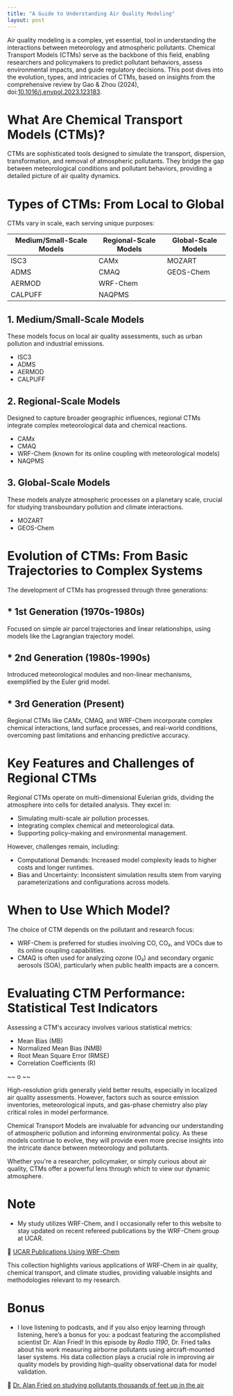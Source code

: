 ```yaml
---
title: "A Guide to Understanding Air Quality Modeling"
layout: post
---
```


Air quality modeling is a complex, yet essential, tool in understanding the interactions between meteorology and
atmospheric pollutants. Chemical Transport Models (CTMs) serve as the backbone of this field, enabling researchers and policymakers to predict pollutant behaviors, assess environmental impacts, and guide regulatory decisions. This post dives into the evolution, types, and intricacies of CTMs, based on insights from the comprehensive review by Gao & Zhou (2024), doi:[10.1016/j.envpol.2023.123183](https://doi.org/10.1016/j.envpol.2023.123183).

# What Are Chemical Transport Models (CTMs)?

CTMs are sophisticated tools designed to simulate the transport, dispersion, transformation, and removal of atmospheric pollutants. They bridge the gap between meteorological conditions and pollutant behaviors, providing a detailed picture of air quality dynamics.

# Types of CTMs: From Local to Global

CTMs vary in scale, each serving unique purposes:

| Medium/Small-Scale Models | Regional-Scale Models | Global-Scale Models |
|------------------|------------------|-----------------|
| ISC3             | CAMx             | MOZART    |
| ADMS             | CMAQ             | GEOS-Chem   | 
| AERMOD           | WRF-Chem         |   |
| CALPUFF          | NAQPMS           |   |

## 1. Medium/Small-Scale Models
These models focus on local air quality assessments, such as urban pollution and industrial emissions.

- ISC3
- ADMS
- AERMOD
- CALPUFF


## 2. Regional-Scale Models
Designed to capture broader geographic influences, regional CTMs integrate complex meteorological data and chemical reactions.

- CAMx
- CMAQ
- WRF-Chem (known for its online coupling with meteorological models)
- NAQPMS


## 3. Global-Scale Models
These models analyze atmospheric processes on a planetary scale, crucial for studying transboundary pollution and climate interactions.

- MOZART
- GEOS-Chem


# Evolution of CTMs: From Basic Trajectories to Complex Systems

The development of CTMs has progressed through three generations:

## * 1st Generation (1970s-1980s)
Focused on simple air parcel trajectories and linear relationships, using models like the Lagrangian trajectory model.

## * 2nd Generation (1980s-1990s)
Introduced meteorological modules and non-linear mechanisms, exemplified by the Euler grid model.

## * 3rd Generation (Present)
Regional CTMs like CAMx, CMAQ, and WRF-Chem incorporate complex chemical interactions, land surface processes, and real-world conditions, overcoming past limitations and enhancing predictive accuracy.

# Key Features and Challenges of Regional CTMs

Regional CTMs operate on multi-dimensional Eulerian grids, dividing the atmosphere into cells for detailed analysis. They excel in:

- Simulating multi-scale air pollution processes.
- Integrating complex chemical and meteorological data.
- Supporting policy-making and environmental management.


However, challenges remain, including:

- Computational Demands: Increased model complexity leads to higher costs and longer runtimes.
- Bias and Uncertainty: Inconsistent simulation results stem from varying parameterizations and configurations across models.

# When to Use Which Model?

The choice of CTM depends on the pollutant and research focus:

- WRF-Chem is preferred for studies involving CO, CO₂, and VOCs due to its online coupling capabilities.
- CMAQ is often used for analyzing ozone (O₃) and secondary organic aerosols (SOA), particularly when public health impacts are a concern.

# Evaluating CTM Performance: Statistical Test Indicators

Assessing a CTM's accuracy involves various statistical metrics:

- Mean Bias (MB)
- Normalized Mean Bias (NMB)
- Root Mean Square Error (RMSE)
- Correlation Coefficients (R)

~~ o ~~

High-resolution grids generally yield better results, especially in localized air quality assessments. However, factors such as source emission inventories, meteorological inputs, and gas-phase chemistry also play critical roles in model performance.

Chemical Transport Models are invaluable for advancing our understanding of atmospheric pollution and informing environmental policy. As these models continue to evolve, they will provide even more precise insights into the intricate dance between meteorology and pollutants.

Whether you're a researcher, policymaker, or simply curious about air quality, CTMs offer a powerful lens through which to view our dynamic atmosphere.



# Note
* My study utilizes WRF-Chem, and I occasionally refer to this website to stay updated on recent refereed publications by the WRF-Chem group at UCAR.

🔗 [UCAR Publications Using WRF-Chem](https://www2.acom.ucar.edu/wrf-chem/publications-using-wrf-chem)

This collection highlights various applications of WRF-Chem in air quality, chemical transport, and climate studies, providing valuable insights and methodologies relevant to my research.


# Bonus
* I love listening to podcasts, and if you also enjoy learning through listening, here’s a bonus for you: a podcast featuring the accomplished scientist Dr. Alan Fried! In this episode by _Radio 1190_, Dr. Fried talks about his work measuring airborne pollutants using aircraft-mounted laser systems. His data collection plays a crucial role in improving air quality models by providing high-quality observational data for model validation.

🔗 [Dr. Alan Fried on studying pollutants thousands of feet up in the air](https://soundcloud.com/radio1190/alan-fried-airborne-pollutants)
